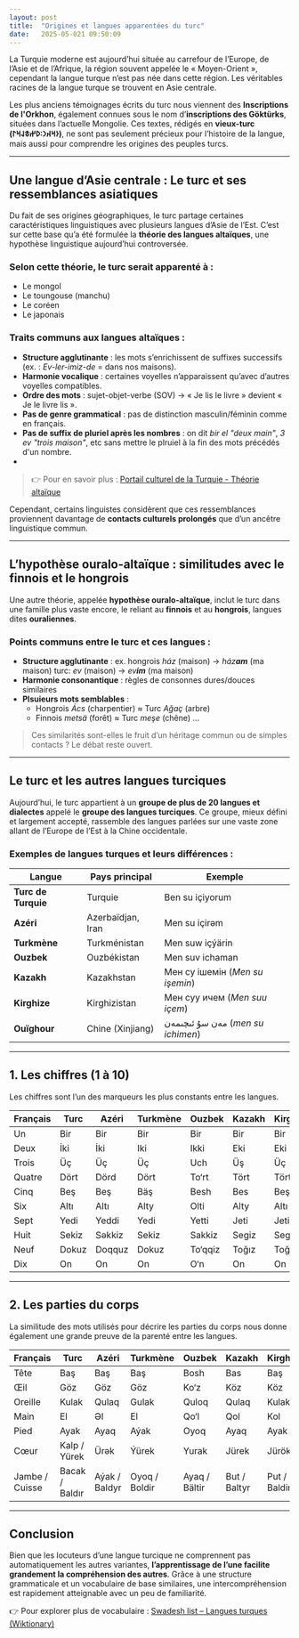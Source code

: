 ```yaml
---
layout: post
title:  "Origines et langues apparentées du turc"
date:   2025-05-021 09:50:09
---
```


La Turquie moderne est aujourd’hui située au carrefour de l’Europe, de l’Asie et de l’Afrique, la région souvent appelée le « Moyen-Orient », cependant la langue turque n’est pas née dans cette région. Les véritables racines de la langue turque se trouvent en Asie centrale.

Les plus anciens témoignages écrits du turc nous viennent des **Inscriptions de l'Orkhon**, également connues sous le nom d’**inscriptions des Göktürks**, situées dans l’actuelle Mongolie. Ces textes, rédigés en **vieux-turc (𐰆𐰺𐰴𐰣∶𐰖𐰔𐱃𐰞𐰺𐰃)**, ne sont pas seulement précieux pour l’histoire de la langue, mais aussi pour comprendre les origines des peuples turcs.

---

## Une langue d’Asie centrale : Le turc et ses ressemblances asiatiques

Du fait de ses origines géographiques, le turc partage certaines caractéristiques linguistiques avec plusieurs langues d’Asie de l’Est. C’est sur cette base qu’a été formulée la **théorie des langues altaïques**, une hypothèse linguistique aujourd’hui controversée.

### Selon cette théorie, le turc serait apparenté à :
- Le mongol
- Le toungouse (manchu)
- Le coréen
- Le japonais

### Traits communs aux langues altaïques :
- **Structure agglutinante** : les mots s’enrichissent de suffixes successifs (ex. : *Ev-ler-imiz-de* = dans nos maisons).
- **Harmonie vocalique** : certaines voyelles n’apparaissent qu’avec d’autres voyelles compatibles.
- **Ordre des mots** : sujet-objet-verbe (SOV) → « Je lis le livre » devient « Je le livre lis ».
- **Pas de genre grammatical** : pas de distinction masculin/féminin comme en français.
- **Pas de suffix de pluriel après les nombres** : on dit *bir el "deux main"*, *3 ev "trois maison"*, etc sans mettre le plruiel à la fin des mots précédés d'un nombre.
- 
> 👉 Pour en savoir plus : [Portail culturel de la Turquie - Théorie altaïque](https://www.kulturportali.gov.tr/portal/altay-dilleri-teorisi)

Cependant, certains linguistes considèrent que ces ressemblances proviennent davantage de **contacts culturels prolongés** que d’un ancêtre linguistique commun.

---

## L’hypothèse ouralo-altaïque : similitudes avec le finnois et le hongrois

Une autre théorie, appelée **hypothèse ouralo-altaïque**, inclut le turc dans une famille plus vaste encore, le reliant au **finnois** et au **hongrois**, langues dites **ouraliennes**.

### Points communs entre le turc et ces langues :
- **Structure agglutinante** : ex. hongrois *ház* (maison) → *ház**am*** (ma maison) turc: *ev* (maison) → *ev**im*** (ma maison)
- **Harmonie consonantique** : règles de consonnes dures/douces similaires
- **Plsuieurs mots semblables** :
  - Hongrois *Ács* (charpentier) ≈ Turc *Ağaç* (arbre)
  - Finnois *metsä* (forêt) ≈ Turc *meşe* (chêne)
    ...

> Ces similarités sont-elles le fruit d’un héritage commun ou de simples contacts ? Le débat reste ouvert.

---

## Le turc et les autres langues turciques

Aujourd’hui, le turc appartient à un **groupe de plus de 20 langues et dialectes** appelé le **groupe des langues turciques**. Ce groupe, mieux défini et largement accepté, rassemble des langues parlées sur une vaste zone allant de l’Europe de l’Est à la Chine occidentale.

### Exemples de langues turques et leurs différences :
| Langue               | Pays principal         | Exemple |
|----------------------|------------------------|---------|
| **Turc de Turquie**  | Turquie                | Ben su içiyorum |
| **Azéri**            | Azerbaïdjan, Iran      | Men su içirəm |
| **Turkmène**         | Turkménistan           | Men suw içýärin |
| **Ouzbek**           | Ouzbékistan            | Men suv ichaman |
| **Kazakh**           | Kazakhstan             | Мен су ішемін (*Men su işemin*) |
| **Kirghize**         | Kirghizistan           | Мен суу ичем (*Men suu içem*) |
| **Ouïghour**         | Chine (Xinjiang)       | مەن سۇ ئىچىمەن (*men su ichimen*) |

---

## 1. Les chiffres (1 à 10)

Les chiffres sont l’un des marqueurs les plus constants entre les langues.

| Français | Turc | Azéri | Turkmène | Ouzbek | Kazakh | Kirghize | Ouïghour |
|----------|------|-------|----------|--------|--------|----------|----------|
| Un       | Bir  | Bir   | Bir      | Bir    | Bir    | Bir      | Bir      |
| Deux     | İki  | İki   | Iki      | Ikki   | Eki    | Eki      | Ikki     |
| Trois    | Üç   | Üç    | Üç       | Uch    | Üş     | Üç       | Üç       |
| Quatre   | Dört | Dörd  | Dört     | To‘rt  | Tört   | Tört     | Tört     |
| Cinq     | Beş  | Beş   | Bäş      | Besh   | Bes    | Beş      | Beş      |
| Six      | Altı | Altı  | Alty     | Olti   | Alty   | Altı     | Altä     |
| Sept     | Yedi | Yeddi | Yedi     | Yetti  | Jeti   | Jeti     | Yättä    |
| Huit     | Sekiz| Səkkiz| Sekiz    | Sakkiz | Segiz  | Segiz    | Säkiz    |
| Neuf     | Dokuz| Doqquz| Dokuz    | To‘qqiz| Toğız  | Toğuz    | Tokkuz   |
| Dix      | On   | On    | On       | O‘n    | On     | On       | On       |

---

## 2. Les parties du corps

La similitude des mots utilisés pour décrire les parties du corps nous donne également une grande preuve de la parenté entre les langues.

| Français         | Turc | Azéri | Turkmène | Ouzbek | Kazakh | Kirghize | Ouïghour |
|------------------|------|-------|----------|--------|--------|----------|----------|
| Tête             | Baş  | Baş   | Baş      | Bosh   | Bas    | Baş      | Baş      |
| Œil              | Göz  | Göz   | Göz      | Ko‘z   | Köz    | Köz      | Köz      |
| Oreille          | Kulak| Qulaq | Gulak    | Quloq  | Qulaq  | Kulak    | Qulaq    |
| Main             | El   | Əl    | El       | Qo‘l   | Qol    | Kol      | Qol      |
| Pied             | Ayak | Ayaq  | Aýak     | Oyoq   | Ayaq   | Ayak     | Ayaq     |
| Cœur             | Kalp / Yürek | Ürək | Ýürek | Yurak | Jürek | Jürök | Yüräk |
| Jambe / Cuisse   | Bacak / Baldır | Aýak / Baldyr | Oyoq / Boldir | Ayaq / Bältir | But / Baltyr | Put / Baldir |

---

## Conclusion

Bien que les locuteurs d’une langue turcique ne comprennent pas automatiquement les autres variantes, **l’apprentissage de l’une facilite grandement la compréhension des autres**. Grâce à une structure grammaticale et un vocabulaire de base similaires, une intercompréhension est rapidement atteignable avec un peu de familiarité.

👉 Pour explorer plus de vocabulaire : [Swadesh list – Langues turques (Wiktionary)](https://en.wiktionary.org/wiki/Appendix:Turkic_Swadesh_lists)
